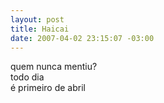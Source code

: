 ```yaml
--- 
layout: post
title: Haicai
date: 2007-04-02 23:15:07 -03:00
---
```


quem nunca mentiu?  
todo dia  
é primeiro de abril  
